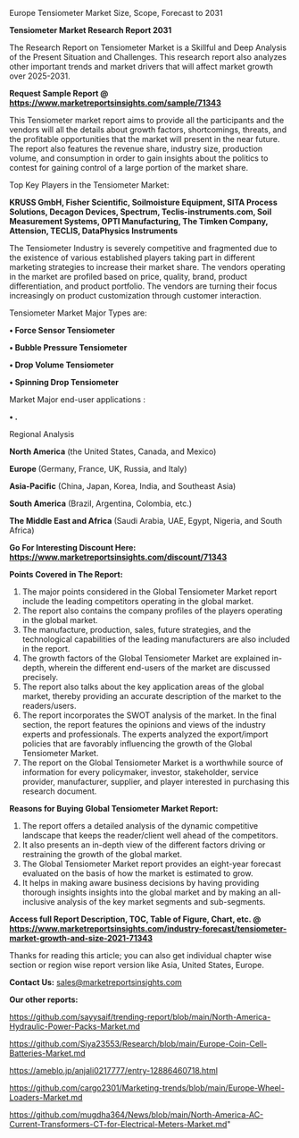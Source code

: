   Europe Tensiometer Market Size, Scope, Forecast to 2031

<strong>Tensiometer Market Research Report 2031</strong>

The Research Report on Tensiometer Market is a Skillful and Deep Analysis of the Present Situation and Challenges. This research report also analyzes other important trends and market drivers that will affect market growth over 2025-2031.

<strong>Request Sample Report @ <a href=https://www.marketreportsinsights.com/sample/71343>https://www.marketreportsinsights.com/sample/71343</a></strong>

This Tensiometer market report aims to provide all the participants and the vendors will all the details about growth factors, shortcomings, threats, and the profitable opportunities that the market will present in the near future. The report also features the revenue share, industry size, production volume, and consumption in order to gain insights about the politics to contest for gaining control of a large portion of the market share.

Top Key Players in the Tensiometer Market:

<strong>KRUSS GmbH, Fisher Scientific, Soilmoisture Equipment, SITA Process Solutions, Decagon Devices, Spectrum, Teclis-instruments.com, Soil Measurement Systems, OPTI Manufacturing, The Timken Company, Attension, TECLIS, DataPhysics Instruments</strong>

The Tensiometer Industry is severely competitive and fragmented due to the existence of various established players taking part in different marketing strategies to increase their market share. The vendors operating in the market are profiled based on price, quality, brand, product differentiation, and product portfolio. The vendors are turning their focus increasingly on product customization through customer interaction.

Tensiometer Market Major Types are:

<strong>• Force Sensor Tensiometer

• Bubble Pressure Tensiometer

• Drop Volume Tensiometer

• Spinning Drop Tensiometer</strong>

Market Major end-user applications :

<strong>• .</strong>

Regional Analysis

</u><strong><b>North America</b></strong> (the United States, Canada, and Mexico)

<strong><b>Europe </b></strong>(Germany, France, UK, Russia, and Italy)

<strong><b>Asia-Pacific</b></strong> (China, Japan, Korea, India, and Southeast Asia)

<strong><b>South America</b></strong> (Brazil, Argentina, Colombia, etc.)

<strong><b>The Middle East and Africa</b></strong> (Saudi Arabia, UAE, Egypt, Nigeria, and South Africa)

<strong>Go For Interesting Discount Here: <a href=https://www.marketreportsinsights.com/discount/71343>https://www.marketreportsinsights.com/discount/71343</a></strong>

<strong>Points Covered in The Report:</strong>
<ol>
  <li>The major points considered in the Global Tensiometer Market report include the leading competitors operating in the global market.</li>
  <li>The report also contains the company profiles of the players operating in the global market.</li>
  <li>The manufacture, production, sales, future strategies, and the technological capabilities of the leading manufacturers are also included in the report.</li>
  <li>The growth factors of the Global Tensiometer Market are explained in-depth, wherein the different end-users of the market are discussed precisely.</li>
  <li>The report also talks about the key application areas of the global market, thereby providing an accurate description of the market to the readers/users.</li>
  <li>The report incorporates the SWOT analysis of the market. In the final section, the report features the opinions and views of the industry experts and professionals. The experts analyzed the export/import policies that are favorably influencing the growth of the Global Tensiometer Market.</li>
  <li>The report on the Global Tensiometer Market is a worthwhile source of information for every policymaker, investor, stakeholder, service provider, manufacturer, supplier, and player interested in purchasing this research document.</li>
</ol>
<strong>Reasons for Buying Global Tensiometer Market Report:</strong>

<ol>
  <li>The report offers a detailed analysis of the dynamic competitive landscape that keeps the reader/client well ahead of the competitors.</li>
  <li>It also presents an in-depth view of the different factors driving or restraining the growth of the global market.</li>
  <li>The Global Tensiometer Market report provides an eight-year forecast evaluated on the basis of how the market is estimated to grow.</li>
  <li>It helps in making aware business decisions by having providing thorough insights insights into the global market and by making an all-inclusive analysis of the key market segments and sub-segments.</li>
</ol>
<strong>Access full Report Description, TOC, Table of Figure, Chart, etc. @ <a href=https://www.marketreportsinsights.com/industry-forecast/tensiometer-market-growth-and-size-2021-71343>https://www.marketreportsinsights.com/industry-forecast/tensiometer-market-growth-and-size-2021-71343</a></strong>


Thanks for reading this article; you can also get individual chapter wise section or region wise report version like Asia, United States, Europe.

<strong>Contact Us:</strong>
sales@marketreportsinsights.com

<strong>Our other reports:</strong>

<a href=https://github.com/sayysaif/trending-report/blob/main/North-America-Hydraulic-Power-Packs-Market.md>https://github.com/sayysaif/trending-report/blob/main/North-America-Hydraulic-Power-Packs-Market.md</a>

<a href=https://github.com/Siya23553/Research/blob/main/Europe-Coin-Cell-Batteries-Market.md>https://github.com/Siya23553/Research/blob/main/Europe-Coin-Cell-Batteries-Market.md</a>

<a href=https://ameblo.jp/anjali0217777/entry-12886460718.html>https://ameblo.jp/anjali0217777/entry-12886460718.html</a>

<a href=https://github.com/cargo2301/Marketing-trends/blob/main/Europe-Wheel-Loaders-Market.md>https://github.com/cargo2301/Marketing-trends/blob/main/Europe-Wheel-Loaders-Market.md</a>

<a href=https://github.com/mugdha364/News/blob/main/North-America-AC-Current-Transformers-CT-for-Electrical-Meters-Market.md>https://github.com/mugdha364/News/blob/main/North-America-AC-Current-Transformers-CT-for-Electrical-Meters-Market.md</a>"
